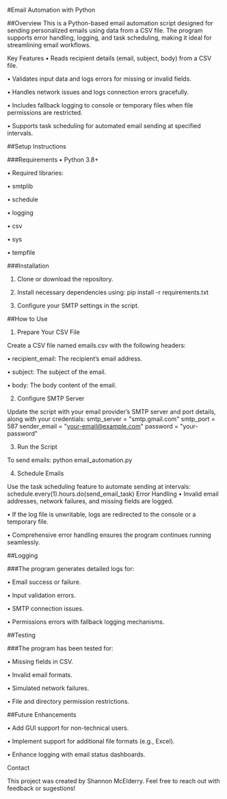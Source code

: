 #Email Automation with Python

##Overview
This is a Python-based email automation script designed for sending personalized emails using data from a CSV file. The program supports error handling, logging, and task scheduling, making it ideal for streamlining email workflows.



Key Features
• Reads recipient details (email, subject, body) from a CSV file.

• Validates input data and logs errors for missing or invalid fields.

• Handles network issues and logs connection errors gracefully.

• Includes fallback logging to console or temporary files when file permissions are restricted.

• Supports task scheduling for automated email sending at specified intervals.


##Setup Instructions

###Requirements
• Python 3.8+

• Required libraries:

• smtplib

• schedule

• logging

• csv

• sys

• tempfile


###Installation
1. Clone or download the repository.

2. Install necessary dependencies using:
    pip install -r requirements.txt

3. Configure your SMTP settings in the script.


##How to Use

1. Prepare Your CSV File

Create a CSV file named emails.csv with the following headers:

• recipient_email: The recipient’s email address.

• subject: The subject of the email.

• body: The body content of the email.

2. Configure SMTP Server

Update the script with your email provider’s SMTP server and port details, along with your credentials:
smtp_server = "smtp.gmail.com"
smtp_port = 587
sender_email = "your-email@example.com"
password = "your-password"

3. Run the Script

To send emails:
python email_automation.py

4. Schedule Emails

Use the task scheduling feature to automate sending at intervals:
schedule.every(1).hours.do(send_email_task)
Error Handling
• Invalid email addresses, network failures, and missing fields are logged.

• If the log file is unwritable, logs are redirected to the console or a temporary file.

• Comprehensive error handling ensures the program continues running seamlessly.

##Logging

###The program generates detailed logs for:

• Email success or failure.

• Input validation errors.

• SMTP connection issues.

• Permissions errors with fallback logging mechanisms.

##Testing

###The program has been tested for:

• Missing fields in CSV.

• Invalid email formats.

• Simulated network failures.

• File and directory permission restrictions.

##Future Enhancements

• Add GUI support for non-technical users.

• Implement support for additional file formats (e.g., Excel).

• Enhance logging with email status dashboards.

Contact

This project was created by Shannon McElderry.
Feel free to reach out with feedback or sugestions!
